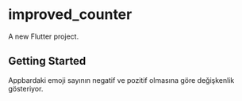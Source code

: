# improved_counter

A new Flutter project.

## Getting Started

Appbardaki emoji sayının negatif ve pozitif olmasına göre değişkenlik gösteriyor.